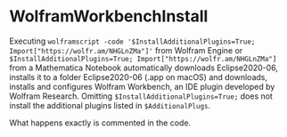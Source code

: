 # WolframWorkbenchInstall
Executing 
```wolframscript -code '$InstallAdditionalPlugins=True; Import["https://wolfr.am/NHGLnZMa"]'``` from Wolfram Engine or 
```$InstallAdditionalPlugins=True; Import["https://wolfr.am/NHGLnZMa"]``` from a Mathematica Notebook 
automatically downloads Eclipse2020-06, installs it to a folder Eclipse2020-06 (.app on macOS) 
and downloads, installs and configures Wolfram Workbench, an IDE plugin developed by Wolfram Research.
Omitting `$InstallAdditionalPlugins=True;` does not install the additional plugins listed in `$AdditionalPlugs`.

What happens exactly is commented in the code.
